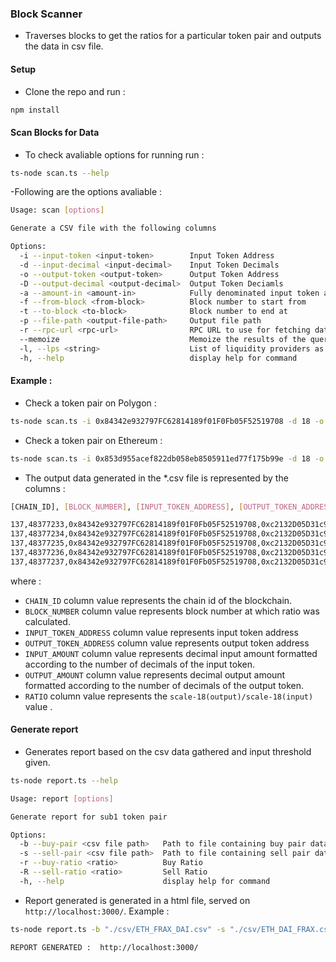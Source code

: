 ### Block Scanner
- Traverses blocks to get the ratios for a particular token pair and outputs the data in csv file. 

#### Setup 
- Clone the repo and run : 
```sh
npm install
``` 
#### Scan Blocks for Data 
- To check avaliable options for running run : 
```sh
ts-node scan.ts --help 
``` 
-Following are the options avaliable : 
```sh
Usage: scan [options]

Generate a CSV file with the following columns

Options:
  -i --input-token <input-token>        Input Token Address
  -d --input-decimal <input-decimal>    Input Token Decimals
  -o --output-token <output-token>      Output Token Address
  -D --output-decimal <output-decimal>  Output Token Deciamls
  -a --amount-in <amount-in>            Fully denominated input token amount. Eg: For 1 USDT having 6 decimals, this will be 1000000
  -f --from-block <from-block>          Block number to start from
  -t --to-block <to-block>              Block number to end at
  -p --file-path <output-file-path>     Output file path
  -r --rpc-url <rpc-url>                RPC URL to use for fetching data.
  --memoize                             Memoize the results of the query.
  -l, --lps <string>                    List of liquidity providers as one quoted string seperated by a comma for each. Example: 'SushiSwapV2,UniswapV3'
  -h, --help                            display help for command
```

#### Example : 
- Check a token pair on Polygon : 
```sh
ts-node scan.ts -i 0x84342e932797FC62814189f01F0Fb05F52519708 -d 18 -o 0xc2132D05D31c914a87C6611C10748AEb04B58e8F -D 6 -a 1000000000000000000 -f 48469533 -t 48469633 -p "./POLYGON_NHT_USDT.csv" -l "sushiswapv2,sushiswapv3,uniswapv2,uniswapv3,quickswap" -r https://polygon.llamarpc.com --memoize 
``` 
- Check a token pair on Ethereum : 
```sh
ts-node scan.ts -i 0x853d955acef822db058eb8505911ed77f175b99e -d 18 -o 0x6B175474E89094C44Da98b954EedeAC495271d0F -D 18 -a 30030000000000000000000 -f 18324137 -t 18331137 -p "./ETEHREUM_FRAX_USDT_1d.csv" -l "apeswap,elk,pancakeswap,sushiswapv2,sushiswapv3,uniswapv2,uniswapv3,trident" -r https://eth-mainnet.g.alchemy.com/v2/zv_qezhqKEtY-ZRKRUbDHD2VqlPYASBK --memoize 
``` 
- The output data generated in the *.csv file is represented by the columns : 
```sh
[CHAIN_ID], [BLOCK_NUMBER], [INPUT_TOKEN_ADDRESS], [OUTPUT_TOKEN_ADDRESS], [INPUT_AMOUNT], [OUTPUT_AMOUNT], [RATIO]

137,48377233,0x84342e932797FC62814189f01F0Fb05F52519708,0xc2132D05D31c914a87C6611C10748AEb04B58e8F,1.0,0.000000000000000254,0.000254
137,48377234,0x84342e932797FC62814189f01F0Fb05F52519708,0xc2132D05D31c914a87C6611C10748AEb04B58e8F,1.0,0.000000000000000254,0.000254
137,48377235,0x84342e932797FC62814189f01F0Fb05F52519708,0xc2132D05D31c914a87C6611C10748AEb04B58e8F,1.0,0.000000000000000254,0.000254
137,48377236,0x84342e932797FC62814189f01F0Fb05F52519708,0xc2132D05D31c914a87C6611C10748AEb04B58e8F,1.0,0.000000000000000254,0.000254
137,48377237,0x84342e932797FC62814189f01F0Fb05F52519708,0xc2132D05D31c914a87C6611C10748AEb04B58e8F,1.0,0.000000000000000254,0.000254
``` 
where :  
- `CHAIN_ID` column value represents the chain id of the blockchain.
- `BLOCK_NUMBER` column value represents block number at which ratio was calculated.
- `INPUT_TOKEN_ADDRESS` column value represents input token address
- `OUTPUT_TOKEN_ADDRESS` column value represents output token address
- `INPUT_AMOUNT` column value represents decimal input amount formatted according to the number of decimals of the input token.
- `OUTPUT_AMOUNT` column value represents decimal output amount formatted according to the number of decimals of the output token.
- `RATIO` column value represents the `scale-18(output)/scale-18(input)` value .


#### Generate report 
- Generates report based on the csv data gathered and input threshold given. 

```sh
ts-node report.ts --help 
``` 
```sh
Usage: report [options]

Generate report for sub1 token pair

Options:
  -b --buy-pair <csv file path>   Path to file containing buy pair data
  -s --sell-pair <csv file path>  Path to file containing sell pair data
  -r --buy-ratio <ratio>          Buy Ratio
  -R --sell-ratio <ratio>         Sell Ratio
  -h, --help                      display help for command
``` 
- Report generated is generated in a html file, served on `http://localhost:3000/`. Example : 
```sh
ts-node report.ts -b "./csv/ETH_FRAX_DAI.csv" -s "./csv/ETH_DAI_FRAX.csv" -r 0.9964 -R 1.0058 
``` 
```
REPORT GENERATED :  http://localhost:3000/ 
``` 